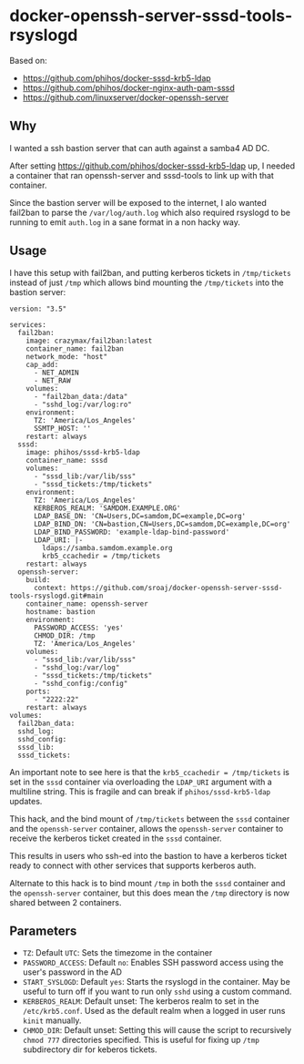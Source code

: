 # docker-openssh-server-sssd-tools-rsyslogd

Based on:
- https://github.com/phihos/docker-sssd-krb5-ldap
- https://github.com/phihos/docker-nginx-auth-pam-sssd
- https://github.com/linuxserver/docker-openssh-server

## Why

I wanted a ssh bastion server that can auth against a samba4 AD DC. 

After setting https://github.com/phihos/docker-sssd-krb5-ldap up, I needed a container that ran openssh-server and sssd-tools to link up with that container.

Since the bastion server will be exposed to the internet, I alo wanted fail2ban to parse the ```/var/log/auth.log``` which also required rsyslogd to be running to emit ```auth.log``` in a sane format in a non hacky way.

## Usage

I have this setup with fail2ban, and putting kerberos tickets in ```/tmp/tickets``` instead of just ```/tmp``` which allows bind mounting the ```/tmp/tickets``` into the bastion server:

```
version: "3.5"

services:
  fail2ban:
    image: crazymax/fail2ban:latest
    container_name: fail2ban
    network_mode: "host"
    cap_add:
      - NET_ADMIN
      - NET_RAW
    volumes:
      - "fail2ban_data:/data"
      - "sshd_log:/var/log:ro"
    environment:
      TZ: 'America/Los_Angeles'
      SSMTP_HOST: ''
    restart: always
  sssd:
    image: phihos/sssd-krb5-ldap
    container_name: sssd
    volumes:
      - "sssd_lib:/var/lib/sss"
      - "sssd_tickets:/tmp/tickets"
    environment:
      TZ: 'America/Los_Angeles'
      KERBEROS_REALM: 'SAMDOM.EXAMPLE.ORG'
      LDAP_BASE_DN: 'CN=Users,DC=samdom,DC=example,DC=org'
      LDAP_BIND_DN: 'CN=bastion,CN=Users,DC=samdom,DC=example,DC=org'
      LDAP_BIND_PASSWORD: 'example-ldap-bind-password'
      LDAP_URI: |-
        ldaps://samba.samdom.example.org
        krb5_ccachedir = /tmp/tickets
    restart: always
  openssh-server:
    build:
      context: https://github.com/sroaj/docker-openssh-server-sssd-tools-rsyslogd.git#main
    container_name: openssh-server
    hostname: bastion
    environment:
      PASSWORD_ACCESS: 'yes'
      CHMOD_DIR: /tmp
      TZ: 'America/Los_Angeles'
    volumes:
      - "sssd_lib:/var/lib/sss"
      - "sshd_log:/var/log"
      - "sssd_tickets:/tmp/tickets"
      - "sshd_config:/config"
    ports:
      - "2222:22"
    restart: always
volumes:
  fail2ban_data:
  sshd_log:
  sshd_config:
  sssd_lib:
  sssd_tickets:
```

An important note to see here is that the ```krb5_ccachedir = /tmp/tickets``` is set in the ```sssd``` container via overloading the ```LDAP_URI``` argument with a multiline string. This is fragile and can break if ```phihos/sssd-krb5-ldap``` updates. 

This hack, and the bind mount of ```/tmp/tickets``` between the ```sssd``` container and the ```openssh-server``` container, allows the ```openssh-server``` container to receive the kerberos ticket created in the ```sssd``` container. 

This results in users who ssh-ed into the bastion to have a kerberos ticket ready to connect with other services that supports kerberos auth.

Alternate to this hack is to bind mount ```/tmp``` in both the ```sssd``` container and the ```openssh-server``` container, but this does mean the ```/tmp``` directory is now shared between 2 containers.

## Parameters

* ```TZ```: Default ```UTC```: Sets the timezome in the container
* ```PASSWORD_ACCESS```: Default ```no```: Enables SSH password access using the user's password in the AD
* ```START_SYSLOGD```: Default ```yes```: Starts the rsyslogd in the container. May be useful to turn off if you want to run only ```sshd``` using a custom command.
* ```KERBEROS_REALM```: Default unset: The kerberos realm to set in the ```/etc/krb5.conf```. Used as the default realm when a logged in user runs ```kinit``` manually.
* ```CHMOD_DIR```: Default unset: Setting this will cause the script to recursively ```chmod 777``` directories specified. This is useful for fixing up ```/tmp``` subdirectory dir for keberos tickets.
